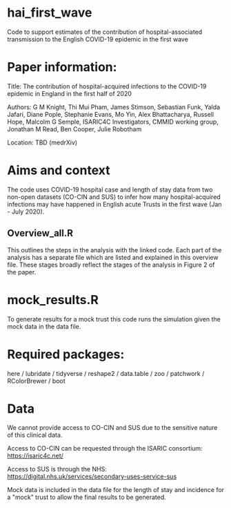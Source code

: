 # hai_first_wave
Code to support estimates of the contribution of hospital-associated transmission to the English COVID-19 epidemic in the first wave

# Paper information: 

Title: The contribution of hospital-acquired infections to the COVID-19 epidemic in England in the first half of 2020

Authors: G M Knight, Thi Mui Pham, James Stimson, Sebastian Funk, Yalda Jafari, Diane Pople, Stephanie Evans, Mo Yin, Alex Bhattacharya, Russell Hope, Malcolm G Semple, ISARIC4C Investigators, CMMID working group, Jonathan M Read, Ben Cooper, Julie Robotham

Location: TBD (medrXiv)

# Aims and context
The code uses COVID-19 hospital case and length of stay data from two non-open datasets (CO-CIN and SUS) to infer how many hospital-acquired infections may have happened in English acute Trusts in the first wave (Jan - July 2020). 

## Overview_all.R 
This outlines the steps in the analysis with the linked code. Each part of the analysis has a separate file which are listed and explained in this overview file. These stages broadly reflect the stages of the analysis in Figure 2 of the paper. 

# mock_results.R
To generate results for a mock trust this code runs the simulation given the mock data in the data file. 

# Required packages: 
here / lubridate / tidyverse / reshape2 / data.table / zoo / patchwork / RColorBrewer / boot

# Data
We cannot provide access to CO-CIN and SUS due to the sensitive nature of this clinical data. 

Access to CO-CIN can be requested through the ISARIC consortium: https://isaric4c.net/

Access to SUS is through the NHS: https://digital.nhs.uk/services/secondary-uses-service-sus

Mock data is included in the data file for the length of stay and incidence for a "mock" trust to allow the final results to be generated.

